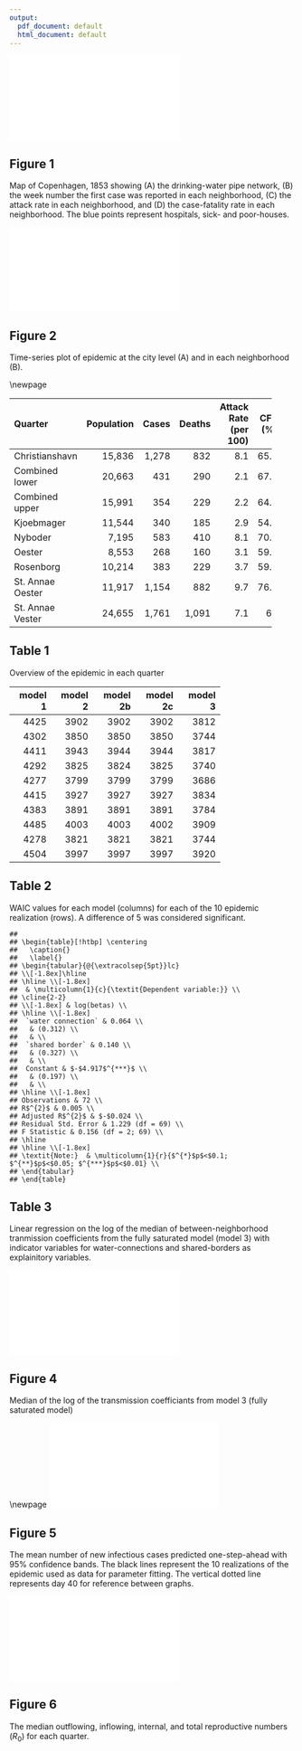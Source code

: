 ```yaml
---
output:
  pdf_document: default
  html_document: default
---
```

![](figures-tables_files/figure-markdown_strict/maps%20print-1.pdf)

Figure 1
--------

Map of Copenhagen, 1853 showing (A) the drinking-water pipe network, (B)
the week number the first case was reported in each neighborhood, (C)
the attack rate in each neighborhood, and (D) the case-fatality rate in
each neighborhood. The blue points represent hospitals, sick- and
poor-houses.

![](figures-tables_files/figure-markdown_strict/ts-1.pdf)

Figure 2
--------

Time-series plot of epidemic at the city level (A) and in each
neighborhood (B).

\newpage
<table style="width:92%;">
<colgroup>
<col width="20%" />
<col width="18%" />
<col width="11%" />
<col width="12%" />
<col width="16%" />
<col width="12%" />
</colgroup>
<thead>
<tr class="header">
<th align="left">Quarter</th>
<th align="right">Population</th>
<th align="right">Cases</th>
<th align="right">Deaths</th>
<th align="right">Attack Rate (per 100)</th>
<th align="right">CFR (%)</th>
</tr>
</thead>
<tbody>
<tr class="odd">
<td align="left">Christianshavn</td>
<td align="right">15,836</td>
<td align="right">1,278</td>
<td align="right">832</td>
<td align="right">8.1</td>
<td align="right">65.1</td>
</tr>
<tr class="even">
<td align="left">Combined lower</td>
<td align="right">20,663</td>
<td align="right">431</td>
<td align="right">290</td>
<td align="right">2.1</td>
<td align="right">67.3</td>
</tr>
<tr class="odd">
<td align="left">Combined upper</td>
<td align="right">15,991</td>
<td align="right">354</td>
<td align="right">229</td>
<td align="right">2.2</td>
<td align="right">64.7</td>
</tr>
<tr class="even">
<td align="left">Kjoebmager</td>
<td align="right">11,544</td>
<td align="right">340</td>
<td align="right">185</td>
<td align="right">2.9</td>
<td align="right">54.4</td>
</tr>
<tr class="odd">
<td align="left">Nyboder</td>
<td align="right">7,195</td>
<td align="right">583</td>
<td align="right">410</td>
<td align="right">8.1</td>
<td align="right">70.3</td>
</tr>
<tr class="even">
<td align="left">Oester</td>
<td align="right">8,553</td>
<td align="right">268</td>
<td align="right">160</td>
<td align="right">3.1</td>
<td align="right">59.7</td>
</tr>
<tr class="odd">
<td align="left">Rosenborg</td>
<td align="right">10,214</td>
<td align="right">383</td>
<td align="right">229</td>
<td align="right">3.7</td>
<td align="right">59.8</td>
</tr>
<tr class="even">
<td align="left">St. Annae Oester</td>
<td align="right">11,917</td>
<td align="right">1,154</td>
<td align="right">882</td>
<td align="right">9.7</td>
<td align="right">76.4</td>
</tr>
<tr class="odd">
<td align="left">St. Annae Vester</td>
<td align="right">24,655</td>
<td align="right">1,761</td>
<td align="right">1,091</td>
<td align="right">7.1</td>
<td align="right">62</td>
</tr>
</tbody>
</table>

Table 1
-------

Overview of the epidemic in each quarter

<table style="width:74%;">
<colgroup>
<col width="13%" />
<col width="13%" />
<col width="15%" />
<col width="15%" />
<col width="15%" />
</colgroup>
<thead>
<tr class="header">
<th align="right">model 1</th>
<th align="right">model 2</th>
<th align="right">model 2b</th>
<th align="right">model 2c</th>
<th align="right">model 3</th>
</tr>
</thead>
<tbody>
<tr class="odd">
<td align="right">4425</td>
<td align="right">3902</td>
<td align="right">3902</td>
<td align="right">3902</td>
<td align="right">3812</td>
</tr>
<tr class="even">
<td align="right">4302</td>
<td align="right">3850</td>
<td align="right">3850</td>
<td align="right">3850</td>
<td align="right">3744</td>
</tr>
<tr class="odd">
<td align="right">4411</td>
<td align="right">3943</td>
<td align="right">3944</td>
<td align="right">3944</td>
<td align="right">3817</td>
</tr>
<tr class="even">
<td align="right">4292</td>
<td align="right">3825</td>
<td align="right">3824</td>
<td align="right">3825</td>
<td align="right">3740</td>
</tr>
<tr class="odd">
<td align="right">4277</td>
<td align="right">3799</td>
<td align="right">3799</td>
<td align="right">3799</td>
<td align="right">3686</td>
</tr>
<tr class="even">
<td align="right">4415</td>
<td align="right">3927</td>
<td align="right">3927</td>
<td align="right">3927</td>
<td align="right">3834</td>
</tr>
<tr class="odd">
<td align="right">4383</td>
<td align="right">3891</td>
<td align="right">3891</td>
<td align="right">3891</td>
<td align="right">3784</td>
</tr>
<tr class="even">
<td align="right">4485</td>
<td align="right">4003</td>
<td align="right">4003</td>
<td align="right">4002</td>
<td align="right">3909</td>
</tr>
<tr class="odd">
<td align="right">4278</td>
<td align="right">3821</td>
<td align="right">3821</td>
<td align="right">3821</td>
<td align="right">3744</td>
</tr>
<tr class="even">
<td align="right">4504</td>
<td align="right">3997</td>
<td align="right">3997</td>
<td align="right">3997</td>
<td align="right">3920</td>
</tr>
</tbody>
</table>

Table 2
-------

WAIC values for each model (columns) for each of the 10 epidemic
realization (rows). A difference of 5 was considered significant.  

    ## 
    ## \begin{table}[!htbp] \centering 
    ##   \caption{} 
    ##   \label{} 
    ## \begin{tabular}{@{\extracolsep{5pt}}lc} 
    ## \\[-1.8ex]\hline 
    ## \hline \\[-1.8ex] 
    ##  & \multicolumn{1}{c}{\textit{Dependent variable:}} \\ 
    ## \cline{2-2} 
    ## \\[-1.8ex] & log(betas) \\ 
    ## \hline \\[-1.8ex] 
    ##  `water connection` & 0.064 \\ 
    ##   & (0.312) \\ 
    ##   & \\ 
    ##  `shared border` & 0.140 \\ 
    ##   & (0.327) \\ 
    ##   & \\ 
    ##  Constant & $-$4.917$^{***}$ \\ 
    ##   & (0.197) \\ 
    ##   & \\ 
    ## \hline \\[-1.8ex] 
    ## Observations & 72 \\ 
    ## R$^{2}$ & 0.005 \\ 
    ## Adjusted R$^{2}$ & $-$0.024 \\ 
    ## Residual Std. Error & 1.229 (df = 69) \\ 
    ## F Statistic & 0.156 (df = 2; 69) \\ 
    ## \hline 
    ## \hline \\[-1.8ex] 
    ## \textit{Note:}  & \multicolumn{1}{r}{$^{*}$p$<$0.1; $^{**}$p$<$0.05; $^{***}$p$<$0.01} \\ 
    ## \end{tabular} 
    ## \end{table}

Table 3
-------

Linear regression on the log of the median of between-neighborhood
tranmission coefficients from the fully saturated model (model 3) with
indicator variables for water-connections and shared-borders as
explainitory variables.

![](figures-tables_files/figure-markdown_strict/unnamed-chunk-1-1.pdf)

Figure 4
--------

Median of the log of the transmission coefficiants from model 3 (fully
saturated model)

\newpage
![](figures-tables_files/figure-markdown_strict/simulationOneStep-1.pdf)

Figure 5
--------

The mean number of new infectious cases predicted one-step-ahead with
95% confidence bands. The black lines represent the 10 realizations of
the epidemic used as data for parameter fitting. The vertical dotted
line represents day 40 for reference between graphs.

![](figures-tables_files/figure-markdown_strict/rPlots-1.pdf)

Figure 6
--------

The median outflowing, inflowing, internal, and total reproductive
numbers (*R*<sub>0</sub>) for each quarter.
